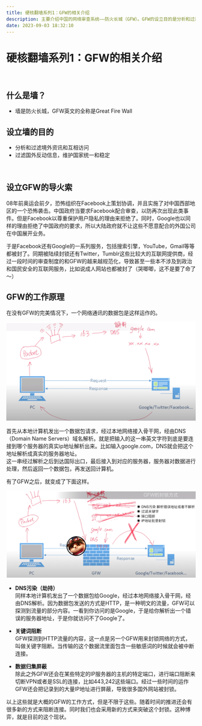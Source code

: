 ```yaml
---
title: 硬核翻墙系列1：GFW的相关介绍
description: 主要介绍中国的网络审查系统——防火长城（GFW）。GFW的设立目的是分析和过滤境外资讯和互相访问，过滤国外反动信息，维护国家统一和稳定。设立GFW的导火索是08年奥运会前夕，一次由恐怖组织在Facebook上策划并实施的恐怖袭击。GFW的工作原理包括DNS污染（劫持）、关键词阻断和数据归集屏蔽。这些方式使得许多国外网站在中国无法访问。然而，随着时间的推进，阻断和突破的方式都在不断更新，形成了一种博弈的现状。
date: 2023-09-03 18:32:10
---
```

<!-- more -->

# 硬核翻墙系列1：GFW的相关介绍
​
## 什么是墙？
- 墙是防火长城，GFW英文的全称是Great Fire Wall

## 设立墙的目的
- 分析和过滤境外资讯和互相访问
- 过滤国外反动信息，维护国家统一和稳定 

​
## 设立GFW的导火索  
08年前奥运会前夕，恐怖组织在Facebook上策划协调，并且实施了对中国西部地区的一个恐怖袭击。中国政府当要求Facebook配合审查，以防再次出现此类事件。但是Facebook以尊重保护用户隐私的理由来拒绝了。同时，Google也以同样的理由拒绝了中国政府的要求，所以大陆政府就不让这些不愿意配合的外国公司在中国展开业务。    


于是Facebook还有Google的一系列服务，包括搜索引擎，YouTube，Gmail等等都被封了。同期被陆续封锁还有Twitter，Tumblr这些比较大的互联网提供商，经过一段时间的审查制度的和GFW的越来越规范化，导致甚至一些本不涉及到政治和国民安全的互联网服务，比如说成人网站也都被封了（哭唧唧，这不是要了命了～）
​
## GFW的工作原理  


在没有GFW的完美情况下，一个网络通讯的数据包是这样运作的。  


<img src="https://raw.githubusercontent.com/kxswbj/Hardcore-over-the-wall/main/images/1-1.png" alt="Image" width="900" height="auto">  


首先从本地计算机发出一个数据包请求，经过本地网络接入骨干网，经由DNS（Domain Name Servers）域名解析。就是把输入的这一串英文字符到底是要连接到哪个服务器的真实ip地址解析出来。比如输入google.com，DNS就会把这个地址解析成真实的服务器地址。  
这一串经过解析之后到达国际出口，最后接入到对应的服务器，服务器对数据进行处理，然后返回一个数据包，再发送回计算机。  


有了GFW之后，就变成了下面这样。  


<img src="https://raw.githubusercontent.com/kxswbj/Hardcore-over-the-wall/main/images/1-2.png" alt="Image" width="900" height="auto">  


- **DNS污染（劫持）**  
  同样本地计算机发出了一个数据包给Google，经过本地网络接入骨干网，经由DNS解析。因为数据包发送的方式是HTTP，是一种明文的流量，GFW可以探测到流量的部分内容。一看到你访问的是Google，于是给你解析出一个错误的服务器地址，于是你就访问不了Google了。

  
- **关键词阻断**  
  GFW探测到HTTP流量的内容，这一点是另一个GFW用来封锁网络的方式，叫做关键字阻断。当传输的这个数据流里面包含一些敏感词的时候就会被中断连接。

  
- **数据归集屏蔽**  
  除此之外GFW还会在某些特定的IP服务器的主机的特定端口，进行端口阻断来切断VPN或者是SSL的连接，比如443,242这些端口。经过一些时间的运作GFW还会把记录到的大量IP地址进行屏蔽，导致很多国外网站被封锁。

  
以上这些就是大概的GFW的工作方式，但是不限于这些。随着时间的推进还会有很多新的方式来阻断连接。同时我们也会采用新的方式来突破这个封锁。这种博弈，就是目前的这个现状。
​
